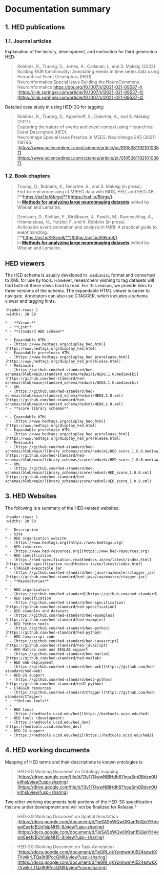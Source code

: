 # Documentation summary


## 1. HED publications

### 1.1. Journal articles

Explanation of the history, development, and motivation for third generation HED: 

> Robbins, K., Truong, D., Jones, A., Callanan, I., and S. Makeig (2022).  
> Building FAIR functionality: Annotating events in time series data using Hierarchical Event Descriptors (HED).  
> Neuroinformatics Special Issue Building the NeuroCommons. Neuroinformatics https://doi.org/10.1007/s12021-021-09537-4.  
> [https://link.springer.com/article/10.1007/s12021-021-09537-4](https://link.springer.com/article/10.1007/s12021-021-09537-4).

Detailed case study in using HED-3G for tagging:

> Robbins, K., Truong, D., Appelhoff, S., Delorme, A., and S. Makeig (2021).   
> Capturing the nature of events and event context using Hierarchical Event Descriptors (HED).  
> NeuroImage Special Issue Practice in MEEG. NeuroImage  245  (2021)  118766.  
> [https://www.sciencedirect.com/science/article/pii/S1053811921010387](https://www.sciencedirect.com/science/article/pii/S1053811921010387).

### 1.2. Book chapters

>  Truong, D., Robbins, K., Delorme, A., and S. Makeig (in press).  
> End-to-end processing of M/EEG data with BIDS, HED, and EEGLAB.  
> [**https://osf.io/8brgv/**](https://osf.io/8brgv/).   
> in [**Methods for analyzing large neuroimaging datasets**](https://osf.io/d9r3x/) edited by Whelan and Lemaitre.   


> Denissen, D., Richlan, F., Birklbauer, J., Pawlik, M., Ravenschlag, A., Himmelstoss, N., Hutzler, F. and K. Robbins (in press).   
> Actionable event annotation and analysis in fMRI: A practical guide to event handling.   
> [**https://osf.io/93km8/**](https://osf.io/93km8/).   
> in
[**Methods for analyzing large neuroimaging datasets**](https://osf.io/d9r3x/) edited by Whelan and Lemaitre.   


## HED viewers

The HED schema is usually developed in `.mediawiki` format and converted to XML for use by tools.
However, researchers wishing to tag datasets will find both of these views hard to read. 
For this reason, we provide links to three versions of the schema. The expandable
HTML viewer is easier to navigate. Annotators can also use CTAGGER, which includes a schema viewer
and tagging hints.

`````{list-table} HED web-based schema vocabulary viewers.
:header-rows: 1
:widths: 20 50

* - **Viewer**
  - **Link**
* - **standard HED schema**
  -
* - Expandable HTML	
  - [https://www.hedtags.org/display_hed.html](https://www.hedtags.org/display_hed.html)
* - Expandable prerelease HTML	
  - [https://www.hedtags.org/display_hed_prerelease.html](https://www.hedtags.org/display_hed_prerelease.html)
* - Mediawiki	
  - [https://github.com/hed-standard/hed-schemas/blob/main/standard_schema/hedwiki/HED8.1.0.mediawiki](https://github.com/hed-standard/hed-schemas/blob/main/standard_schema/hedwiki/HED8.1.0.mediawiki)
* - XML	
  - [https://github.com/hed-standard/hed-schemas/blob/main/standard_schema/hedxml/HED8.1.0.xml](https://github.com/hed-standard/hed-schemas/blob/main/standard_schema/hedxml/HED8.1.0.xml)
* - **Score library schemas**
  - 
* - Expandable HTML
  - [https://www.hedtags.org/display_hed.html](https://www.hedtags.org/display_hed.html)
* - Expandable prerelease HTML
  - [https://www.hedtags.org/display_hed_prerelease.html](https://www.hedtags.org/display_hed_prerelease.html)
* - Mediawiki	
  - [https://github.com/hed-standard/hed-schemas/blob/main/library_schemas/score/hedwiki/HED_score_1.0.0.mediawiki](https://github.com/hed-standard/hed-schemas/blob/main/library_schemas/score/hedwiki/HED_score_1.0.0.mediawiki)
* - XML	
  - [https://github.com/hed-standard/hed-schemas/blob/main/library_schemas/score/hedxml/HED_score_1.0.0.xml](https://github.com/hed-standard/hed-schemas/blob/main/library_schemas/score/hedxml/HED_score_1.0.0.xml)
`````  

## 3. HED Websites

The following is a summary of the HED-related websites:


`````{list-table}
:header-rows: 1
:widths: 20 50

* - Description
  - Site
* - HED organization website
  - [https://www.hedtags.org](https://www.hedtags.org)
* - HED resources
  - [https://www.hed-resources.org](https://www.hed-resources.org)
* - HED specification
  - [https://hed-specification.readthedocs.io/en/latest/index.html](https://hed-specification.readthedocs.io/en/latest/index.html)
* - CTAGGER executable jar
  - [https://github.com/hed-standard/hed-java/raw/master/ctagger.jar](https://github.com/hed-standard/hed-java/raw/master/ctagger.jar)
* - **Repositories**
  -
* - HED organization
  - [https://github.com/hed-standard](https://github.com/hed-standard)
* - HED specification
  - [https://github.com/hed-standard/hed-specification](https://github.com/hed-standard/hed-specification)
* - HED examples and datasets
  - [https://github.com/hed-standard/hed-examples](https://github.com/hed-standard/hed-examples)
* - HED Python tools
  - [https://github.com/hed-standard/hed-python](https://github.com/hed-standard/hed-python)
* - HED Javascript code
  - [https://github.com/hed-standard/hed-javascript](https://github.com/hed-standard/hed-javacript)
* - HED Matlab code and EEGLAB support
  - [https://github.com/hed-standard/hed-matlab](https://github.com/hed-standard/hed-matlab)
* - HED web deployment
  - [https://github.com/hed-standard/hed-web](https://github.com/hed-standard/hed-web)
* - HED-2G support
  - [https://github.com/hed-standard/hed2-python](https://github.com/hed-standard/hed2-python)
* - CTAGGER resources
  - [https://github.com/hed-standard/CTagger](https://github.com/hed-standard/CTagger)
* - **Online tools**
  -
* - HED tools
  - [https://hedtools.ucsd.edu/hed](https://hedtools.ucsd.edu/hed)
* - HED tools (development)
  - [https://hedtools.ucsd.edu/hed_dev](https://hedtools.ucsd.edu/hed_dev)
* - HED-2G support
  - [https://hedtools.ucsd.edu/hed2](https://hedtools.ucsd.edu/hed2)
`````


## 4. HED working documents

Mapping of HED terms and their descriptions to known ontologies is:

> HED-3G Working Document on Ontology mapping
> [https://drive.google.com/file/d/13y17OwwNBlHdhB7hguSmOBdxn0Uk4hsI/view?usp=sharing](https://drive.google.com/file/d/13y17OwwNBlHdhB7hguSmOBdxn0Uk4hsI/view?usp=sharing)

Two other working documents hold portions of the HED-3G specification that are under development 
and will not be finalized for Release 1:

> HED-3G Working Document on Spatial Annotation
> [https://docs.google.com/document/d/1jpSASpWQwOKtan15iQeiYHVewvEeefcBUn1xipNH5-8/view?usp=sharing](https://docs.google.com/document/d/1jpSASpWQwOKtan15iQeiYHVewvEeefcBUn1xipNH5-8/view?usp=sharing)

> HED-3G Working Document on Task Annotation
> [https://docs.google.com/document/d/1eGRI_gkYutmwmAl524ezwkX7VwikrLTQa9t8PocQMlU/view?usp=sharing](https://docs.google.com/document/d/1eGRI_gkYutmwmAl524ezwkX7VwikrLTQa9t8PocQMlU/view?usp=sharing)
